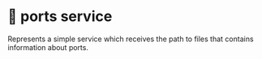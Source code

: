 # 🚢 ports service

Represents a simple service which receives the path to files that contains information about ports.


